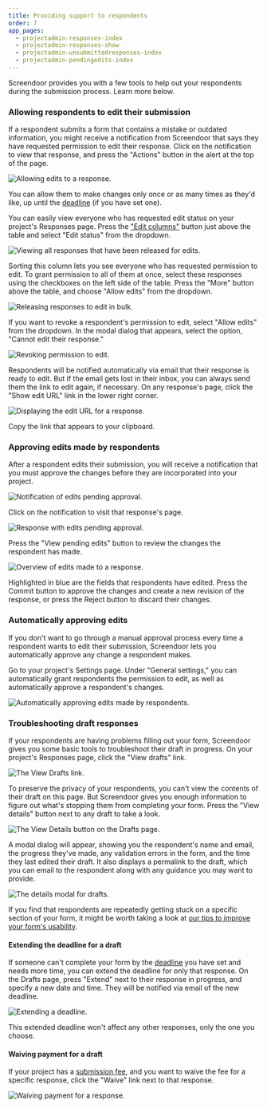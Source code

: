 ```yaml
---
title: Providing support to respondents
order: 7
app_pages:
  - projectadmin-responses-index
  - projectadmin-responses-show
  - projectadmin-unsubmittedresponses-index
  - projectadmin-pendingedits-index
---
```


Screendoor provides you with a few tools to help out your respondents during the submission process. Learn more below.

### Allowing respondents to edit their submission

If a respondent submits a form that contains a mistake or outdated information, you might receive a notification from Screendoor that says they have requested permission to edit their response. Click on the notification to view that response, and press the "Actions" button in the alert at the top of the page.

![Allowing edits to a response.](../images/edits_1.png)

You can allow them to make changes only once or as many times as they'd like, up until the [deadline](/articles/screendoor/projects/deadline.html) (if you have set one).

You can easily view everyone who has requested edit status on your project's Responses page. Press the ["Edit columns"](/articles/screendoor/responses/viewing_a_list_of_responses.html#configuring-the-responses-table) button just above the table and select "Edit status" from the dropdown.

![Viewing all responses that have been released for edits.](../images/edits_2.png)

Sorting this column lets you see everyone who has requested permission to edit. To grant permission to all of them at once, select these responses using the checkboxes on the left side of the table. Press the "More" button above the table, and choose "Allow edits" from the dropdown.

![Releasing responses to edit in bulk.](../images/edits_3.png)

If you want to revoke a respondent's permission to edit, select "Allow edits" from the dropdown. In the modal dialog that appears, select the option, "Cannot edit their response."

![Revoking permission to edit.](../images/edits_4.png)

Respondents will be notified automatically via email that their response is ready to edit. But if the email gets lost in their inbox, you can always send them the link to edit again, if necessary. On any response's page, click the "Show edit URL" link in the lower right corner.

![Displaying the edit URL for a response.](../images/edits_5.png)

Copy the link that appears to your clipboard.

### Approving edits made by respondents

After a respondent edits their submission, you will receive a notification that you must approve the changes before they are incorporated into your project.

![Notification of edits pending approval.](../images/edits_6.png)

Click on the notification to visit that response's page.

![Response with edits pending approval.](../images/edits_7.png)

Press the "View pending edits" button to review the changes the respondent has made.

![Overview of edits made to a response.](../images/edits_8.png)

Highlighted in blue are the fields that respondents have edited. Press the Commit button to approve the changes and create a new revision of the response, or press the Reject button to discard their changes.

### Automatically approving edits

If you don't want to go through a manual approval process every time a respondent wants to edit their submission, Screendoor lets you automatically approve any change a respondent makes.

Go to your project's Settings page. Under "General settings," you can automatically grant respondents the permission to edit, as well as automatically approve a respondent's changes.

![Automatically approving edits made by respondents.](../images/edits_9.png)

### Troubleshooting draft responses

If your respondents are having problems filling out your form, Screendoor gives you some basic tools to troubleshoot their draft in progress. On your project's Responses page, click the "View drafts" link.

![The View Drafts link.](../images/draft_1.png)

To preserve the privacy of your respondents, you can't view the contents of their draft on this page. But Screendoor gives you enough information to figure out what's stopping them from completing your form. Press the "View details" button next to any draft to take a look.

![The View Details button on the Drafts page.](../images/draft_2.png)

A modal dialog will appear, showing you the respondent's name and email, the progress they've made, any validation errors in the form, and the time they last edited their draft. It also displays a permalink to the draft, which you can email to the respondent along with any guidance you may want to provide.

![The details modal for drafts.](../images/draft_3.png)

If you find that respondents are repeatedly getting stuck on a specific section of your form, it might be worth taking a look at [our tips to improve your form's usability](/articles/screendoor/your_form/designing_a_great_form.html).

#### Extending the deadline for a draft

If someone can't complete your form by the [deadline](/articles/screendoor/projects/deadline.html) you have set and needs more time, you can extend the deadline for only that response. On the Drafts page, press "Extend" next to their response in progress, and specify a new date and time. They will be notified via email of the new deadline.

![Extending a deadline.](../images/draft_4.png)

This extended deadline won't affect any other responses, only the one you choose.

#### Waiving payment for a draft

If your project has a [submission fee](/articles/screendoor/your_form/payments.html), and you want to waive the fee for a specific response, click the "Waive" link next to that response.

![Waiving payment for a response.](../images/draft_5.png)
